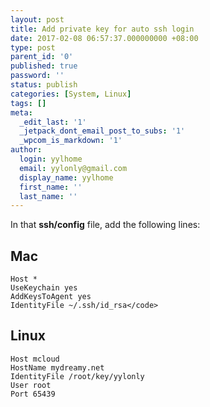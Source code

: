 ```yaml
---
layout: post
title: Add private key for auto ssh login
date: 2017-02-08 06:57:37.000000000 +08:00
type: post
parent_id: '0'
published: true
password: ''
status: publish
categories: [System, Linux]
tags: []
meta:
  _edit_last: '1'
  _jetpack_dont_email_post_to_subs: '1'
  _wpcom_is_markdown: '1'
author:
  login: yylhome
  email: yylonly@gmail.com
  display_name: yylhome
  first_name: ''
  last_name: ''
---
```

<p>In that&nbsp;<strong>ssh/config</strong>&nbsp;file, add the following lines:</p>
<h2>Mac</h2>
<pre><code>Host *
UseKeychain yes
AddKeysToAgent yes
IdentityFile ~/.ssh/id_rsa&lt;/code&gt;
</code></pre>
<h2>Linux</h2>
<pre><code>Host mcloud
HostName mydreamy.net
IdentityFile /root/key/yylonly
User root
Port 65439
</code></pre>
